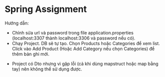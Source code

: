 # Spring Assignment
Hướng dẫn:
- Chỉnh sửa url và password trong file application.properties (localhost:3307 thành localhost:3306 và password nếu có).
- Chạy Project. DB sẽ tự tạo. Chọn Products hoặc Categories để xem list. Click vào Add Product (Hoặc Add Category nếu chọn Categories) để thêm bản ghi mới.
* Project có Dto nhưng vì gặp lỗi (cả khi dùng mapstruct hoặc map bằng tay) nên không thể sử dụng được. 
